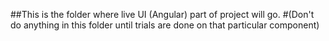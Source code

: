 ##This is the folder where live UI (Angular) part of project will go.
#(Don't do anything in this folder until trials are done on that particular component)